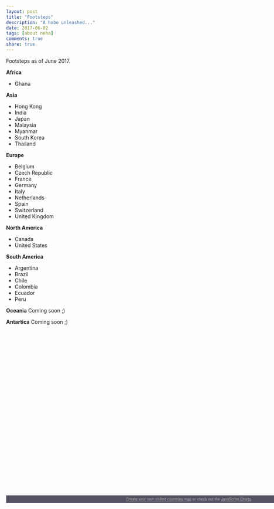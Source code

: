 ```yaml
---
layout: post
title: "Footsteps"
description: "A hobo unleashed..."
date: 2017-06-02
tags: [about neha]
comments: true
share: true
---
```


Footsteps as of June 2017.

__Africa__
* Ghana

__Asia__
* Hong Kong
* India
* Japan
* Malaysia
* Myanmar
* South Korea
* Thailand

__Europe__
* Belgium
* Czech Republic
* France
* Germany
* Italy 
* Netherlands
* Spain
* Switzerland
* United Kingdom

__North America__
* Canada
* United States

__South America__
* Argentina
* Brazil
* Chile
* Colombia
* Ecuador
* Peru

__Oceania__
Coming soon ;) 

__Antartica__
Coming soon ;)

<script src="https://www.amcharts.com/lib/3/ammap.js" type="text/javascript"></script>
<script src="https://www.amcharts.com/lib/3/maps/js/worldHigh.js" type="text/javascript"></script>
<script src="https://www.amcharts.com/lib/3/themes/dark.js" type="text/javascript"></script>
<div id="mapdiv" style="width: 1000px; height: 450px;"></div>
<div style="width: 1000px; font-size: 70%; padding: 5px 0; text-align: center; background-color: #535364; margin-top: 1px; color: #B4B4B7;"><a href="https://www.amcharts.com/visited_countries/" style="color: #B4B4B7;">Create your own visited countries map</a> or check out the <a href="https://www.amcharts.com/" style="color: #B4B4B7;">JavaScript Charts</a>.</div>
<script type="text/javascript">
var map = AmCharts.makeChart("mapdiv",{
type: "map",
theme: "dark",
projection: "mercator",
panEventsEnabled : true,
backgroundColor : "#535364",
backgroundAlpha : 1,
zoomControl: {
zoomControlEnabled : true
},
dataProvider : {
map : "worldHigh",
getAreasFromMap : true,
areas :
[
	{
		"id": "CA",
		"showAsSelected": true
	},
	{
		"id": "US",
		"showAsSelected": true
	},
	{
		"id": "AR",
		"showAsSelected": true
	},
	{
		"id": "BR",
		"showAsSelected": true
	},
	{
		"id": "CL",
		"showAsSelected": true
	},
	{
		"id": "CO",
		"showAsSelected": true
	},
	{
		"id": "EC",
		"showAsSelected": true
	},
	{
		"id": "PE",
		"showAsSelected": true
	},
	{
		"id": "GH",
		"showAsSelected": true
	},
	{
		"id": "HK",
		"showAsSelected": true
	},
	{
		"id": "IN",
		"showAsSelected": true
	},
	{
		"id": "JP",
		"showAsSelected": true
	},
	{
		"id": "MY",
		"showAsSelected": true
	},
	{
		"id": "MM",
		"showAsSelected": true
	},
	{
		"id": "KR",
		"showAsSelected": true
	},
	{
		"id": "TH",
		"showAsSelected": true
	}
]
},
areasSettings : {
autoZoom : true,
color : "#B4B4B7",
colorSolid : "#84ADE9",
selectedColor : "#84ADE9",
outlineColor : "#666666",
rollOverColor : "#9EC2F7",
rollOverOutlineColor : "#000000"
}
});
</script>
